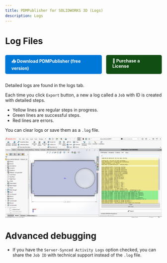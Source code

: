 ```yaml
---
title: PDMPublisher for SOLIDWORKS 3D (Logs)
description: Logs
---
```


# Log Files
<div style="display: flex; center; gap: 1em; margin: 2em 0;">
    <a href="https://bluebyte.biz/wp-json/slm_custom/downloadpdmpublisher" class="download-button" style="display: inline-block; padding: 10px 20px; background-color: #0078d7; color: white; text-decoration: none; border-radius: 5px; font-weight: bold;">
        📥 Download PDMPublisher (free version)
    </a>
    <a href="https://bluebyte.biz/product/pdmpublisher-solidworks" class="download-button" style="display: inline-block; padding: 10px 20px; background-color:rgb(17, 78, 20); color: white; text-decoration: none; border-radius: 5px; font-weight: bold;">
        🛒 Purchase a License
    </a>
</div>


Detailed logs are found in the logs tab. 

Each time you click `Export` button, a new a log called a `Job` with ID is created with detailed steps.

- Yellow lines are regular steps in progress.
- Green lines are successful steps.
- Red lines are errors.

You can clear logs or save them as a `.log` file.

![Detailed logs](/images/detailedlogs.png)

# Advanced debugging

- If you have the `Server-Synced Activity Logs` option checked, you can share the `Job ID` with technical support instead of the `.log` file. 

